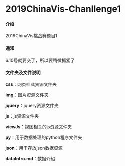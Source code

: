 # 2019ChinaVis-Chanllenge1

#### 介绍
2019ChinaVis挑战赛题目1

#### 通知

6.10号就要交了，所以要稍微抓紧了

#### 文件夹及文件说明

**css**：网页样式资源文件夹

**img**：图片资源文件夹

**jquery**：jquery资源文件夹

**js**：js资源文件夹

**viewJs**：视图相关的js资源文件夹

**py**：用于数据处理的python程序文件夹

**json**：用于存放json数据资源

**dataIntro.md**：数据介绍
